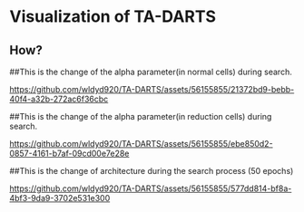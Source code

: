 # Visualization of TA-DARTS

## How?

##This is the change of the alpha parameter(in normal cells) during search.

https://github.com/wldyd920/TA-DARTS/assets/56155855/21372bd9-bebb-40f4-a32b-272ac6f36cbc




##This is the change of the alpha parameter(in reduction cells) during search.

https://github.com/wldyd920/TA-DARTS/assets/56155855/ebe850d2-0857-4161-b7af-09cd00e7e28e




##This is the change of architecture during the search process (50 epochs)

https://github.com/wldyd920/TA-DARTS/assets/56155855/577dd814-bf8a-4bf3-9da9-3702e531e300


